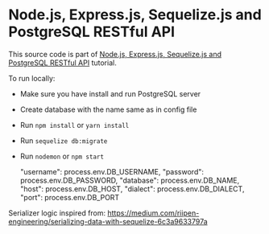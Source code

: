 # Node.js, Express.js, Sequelize.js and PostgreSQL RESTful API

This source code is part of [Node.js, Express.js, Sequelize.js and PostgreSQL RESTful API](https://www.djamware.com/post/5b56a6cc80aca707dd4f65a9/nodejs-expressjs-sequelizejs-and-postgresql-restful-api) tutorial.

To run locally:

- Make sure you have install and run PostgreSQL server
- Create database with the name same as in config file
- Run `npm install` or `yarn install`
- Run `sequelize db:migrate`
- Run `nodemon` or `npm start`

  "username": process.env.DB_USERNAME,
  "password": process.env.DB_PASSWORD,
  "database": process.env.DB_NAME,
  "host": process.env.DB_HOST,
  "dialect": process.env.DB_DIALECT,
  "port": process.env.DB_PORT

Serializer logic inspired from: https://medium.com/riipen-engineering/serializing-data-with-sequelize-6c3a9633797a
